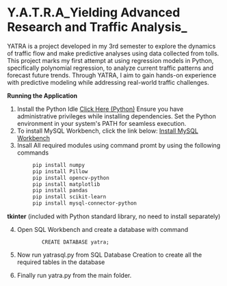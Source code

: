 # Y.A.T.R.A_Yielding Advanced Research and Traffic Analysis_
YATRA is a project developed in my 3rd semester to explore the dynamics of traffic flow and make predictive analyses using data collected from tolls. This project marks my first attempt at using regression models in Python, specifically polynomial regression, to analyze current traffic patterns and forecast future trends. Through YATRA, I aim to gain hands-on experience with predictive modeling while addressing real-world traffic challenges.


**Running the Application** 
1. Install the Python Idle [Click Here (Python)](https://www.python.org/downloads/)
    Ensure you have administrative privileges while installing dependencies.
    Set the Python environment in your system's PATH for seamless execution.
2. To install MySQL Workbench, click the link below: [Install MySQL Workbench](https://dev.mysql.com/downloads/workbench/)
3. Insall All required modules using command promt by using the following commands
    ```bash
         pip install numpy
         pip install Pillow
         pip install opencv-python
         pip install matplotlib
         pip install pandas
         pip install scikit-learn
         pip install mysql-connector-python
 **tkinter** (included with Python standard library, no need to install separately)
 
 4. Open SQL Workbench and create a database with command
 
                CREATE DATABASE yatra;
5. Now run yatrasql.py from SQL Database Creation to create all the required tables in the database
6. Finally run yatra.py from the main folder.

